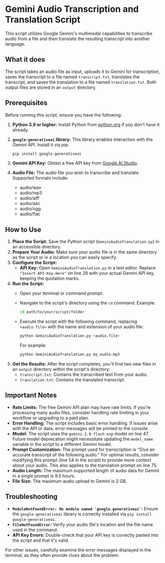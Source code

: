 # Gemini Audio Transcription and Translation Script

This script utilizes Google Gemini's multimodal capabilities to transcribe audio from a file and then translate the resulting transcript into another language.

## What it does

The script takes an audio file as input, uploads it to Gemini for transcription, saves the transcript to a file named `transcript.txt`, translates the transcript, and saves the translation to a file named `translation.txt`. Both output files are stored in an `output` directory.

## Prerequisites

Before running this script, ensure you have the following:

1. **Python 3.9 or higher:** Install Python from [python.org](https://www.python.org/) if you don't have it already.
2. **`google-generativeai` library:** This library enables interaction with the Gemini API. Install it via pip:

    ```bash
    pip install google-generativeai
    ```
3. **Gemini API Key:** Obtain a free API key from [Google AI Studio](https://aistudio.google.com/app/apikey).
4. **Audio File:** The audio file you wish to transcribe and translate. Supported formats include:
    *   audio/wav
    *   audio/mp3
    *   audio/aiff
    *   audio/aac
    *   audio/ogg
    *   audio/flac

## How to Use

1. **Place the Script:** Save the Python script (`GeminiAudioTranslation.py`) in an accessible directory.
2. **Prepare Your Audio:** Make sure your audio file is in the same directory as the script or in a location you can easily specify.
3. **Configure the Script:**
    *   **API Key:** Open `GeminiAudioTranslation.py` in a text editor. Replace `"Insert-API-Key-Here"` on line 28 with your actual Gemini API key, keeping the quotation marks.
4. **Run the Script:**
    *   Open your terminal or command prompt.
    *   Navigate to the script's directory using the `cd` command. Example:

        ```bash
        cd path/to/your/script/folder
        ```
    *   Execute the script with the following command, replacing `<audio.file>` with the name and extension of your audio file:

        ```bash
        python GeminiAudioTranslation.py <audio.file>
        ```

        For example:

        ```bash
        python GeminiAudioTranslation.py my_audio.mp3
        ```
5. **Get the Results:** After the script completes, you'll find two new files in an `output` directory within the script's directory:
    *   `transcript.txt`: Contains the transcribed text from your audio.
    *   `translation.txt`: Contains the translated transcript.

## Important Notes

*   **Rate Limits:** The free Gemini API plan may have rate limits. If you're processing many audio files, consider handling rate limiting in your workflow or upgrading to a paid plan.
*   **Error Handling:** The script includes basic error handling. If issues arise with the API or data, error messages will be printed to the console.
*   **Model:** The script uses the `gemini-2.0-flash-exp` model on line 47. Future model deprecation might necessitate updating the `model_name` variable in the script to a different Gemini model.
*   **Prompt Customization:** The prompt used for transcription is "Give an accurate transcript of the following audio." For optimal results, consider modifying this prompt (line 54 in the script) to provide more context about your audio. This also applies to the translation prompt on line 75.
*   **Audio Length:** The maximum supported length of audio data for Gemini in a single prompt is 9.5 hours. 
*   **File Size:** The maximum audio upload to Gemini is 2 GB.
## Troubleshooting

*   **`ModuleNotFoundError: No module named 'google.generativeai'`:** Ensure the `google-generativeai` library is correctly installed via `pip install google-generativeai`.
*   **`FileNotFoundError`:** Verify your audio file's location and the file name used in the command.
*   **API Key Errors:** Double-check that your API key is correctly pasted into the script and that it's valid.

For other issues, carefully examine the error messages displayed in the terminal, as they often provide clues about the problem.
